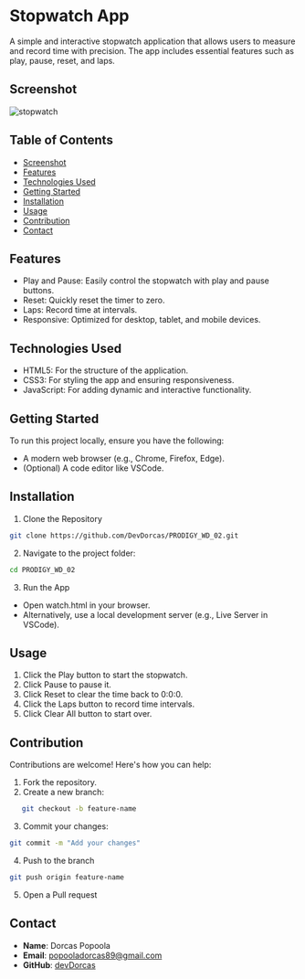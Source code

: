 # Stopwatch App

A simple and interactive stopwatch application that allows users to measure and record time with precision. The app includes essential features such as play, pause, reset, and laps.

## Screenshot
![stopwatch](https://github.com/user-attachments/assets/a1ddac3e-6a85-412b-916b-0ceb39a109e0)


## Table of Contents
- [Screenshot](#screenshot)
- [Features](#features)
- [Technologies Used](#technologies-used)
- [Getting Started](#getting-started)
- [Installation](#installation)
- [Usage](#usage)
- [Contribution](#contribution)
- [Contact](#contact)


## Features 
-  Play and Pause: Easily control the stopwatch with play and pause buttons.
-  Reset: Quickly reset the timer to zero.
-  Laps: Record time at intervals.
-  Responsive: Optimized for desktop, tablet, and mobile devices.

## Technologies Used 
- HTML5: For the structure of the application.
- CSS3: For styling the app and ensuring responsiveness.
- JavaScript: For adding dynamic and interactive functionality.

## Getting Started
To run this project locally, ensure you have the following:
- A modern web browser (e.g., Chrome, Firefox, Edge).
- (Optional) A code editor like VSCode.

## Installation 
1. Clone the Repository
```bash
git clone https://github.com/DevDorcas/PRODIGY_WD_02.git
```
2. Navigate to the project folder:
```bash
cd PRODIGY_WD_02
```
3. Run the App
- Open watch.html in your browser.
- Alternatively, use a local development server (e.g., Live Server in VSCode).

## Usage
1. Click the Play button to start the stopwatch.
2. Click Pause to pause it.
3. Click Reset to clear the time back to 0:0:0.
4. Click the Laps button to record time intervals.
5. Click Clear All button to start over.

## Contribution
Contributions are welcome! Here's how you can help:
1. Fork the repository.
2. Create a new branch:
```bash
   git checkout -b feature-name
```
3. Commit your changes:
```bash
git commit -m "Add your changes"
```
4. Push to the branch
```bash
git push origin feature-name
```
5. Open a Pull request

## Contact
- **Name**: Dorcas Popoola
- **Email**: popooladorcas89@gmail.com
- **GitHub**: [devDorcas](https://github.com/devDorcas)
















